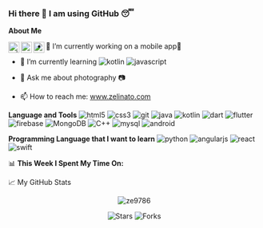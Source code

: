 ### Hi there 👋 I am using GitHub 😴

**About Me**

<a href="https://twitter.com/zelm0">
  <img align="left" alt="Z | Twitter" width="22px" src="https://cdn.jsdelivr.net/npm/simple-icons@v3/icons/twitter.svg" />
</a>
<a href="https://www.linkedin.com/in/zelinato">
  <img align="left" alt="Zelina's LinkdeIN" width="22px" src="https://cdn.jsdelivr.net/npm/simple-icons@v3/icons/linkedin.svg" />
</a>
<a href="https://www.instagram.com/z3stagram/">
  <img align="left" alt="Zelina's Instagram" width="22px" src="https://cdn.jsdelivr.net/npm/simple-icons@v3/icons/instagram.svg" /></a>



- 🔭 I’m currently working on a mobile app📱
- 🌱 I’m currently learning <img alt="kotlin" src="https://img.shields.io/badge/-Kotlin-0095D5?style=flat-square&logo=kotlin&logoColor=white" /> <img alt="javascript" src="https://img.shields.io/badge/-JavaScript-F7DF1E?style=flat-square&logo=JavaScript&logoColor=white" />

- 💬 Ask me about photography 📷
- 📫 How to reach me: www.zelinato.com


**Language and Tools**
<img alt="html5" src="https://img.shields.io/badge/-HTML5-E34F26?style=flat-square&logo=html5&logoColor=white" />
<img alt="css3" src="https://img.shields.io/badge/-CSS3-1572B6?style=flat-square&logo=css3&logoColor=white" />
<img alt="git" src="https://img.shields.io/badge/-Git-F05032?style=flat-square&logo=git&logoColor=white" />
<img alt="java" src="https://img.shields.io/badge/-Java-007396?style=flat-square&logo=java&logoColor=white" />
<img alt="kotlin" src="https://img.shields.io/badge/-Kotlin-0095D5?style=flat-square&logo=kotlin&logoColor=white" />
<img alt="dart" src="https://img.shields.io/badge/-Dart-0175C2?style=flat-square&logo=dart&logoColor=white" />
<img alt="flutter" src="https://img.shields.io/badge/-Flutter-0095D5?style=flat-square&logo=flutter&logoColor=white" />
<img alt="firebase" src="https://img.shields.io/badge/-Firebase-FFCA28?style=flat-square&logo=firebase&logoColor=white" />
<img alt="MongoDB" src="https://img.shields.io/badge/-MongoDB-13aa52?style=flat-square&logo=mongodb&logoColor=white" />
<img alt="C++" src="https://img.shields.io/badge/-C++-00599C?style=flat-square&logo=C++&logoColor=white" />
<img alt="mysql" src="https://img.shields.io/badge/-MySQL-4479A1?style=flat-square&logo=mysql&logoColor=white" />
<img alt="android" src="https://img.shields.io/badge/-Android-3DDC84?style=flat-square&logo=android&logoColor=white" />

  
**Programming Language that I want to learn**
<img alt="python" src="https://img.shields.io/badge/-Python-3776AB?style=flat-square&logo=python&logoColor=white" />
<img alt="angularjs" src="https://img.shields.io/badge/-AngularJs-E23237?style=flat-square&logo=angularjs&logoColor=white" />
<img alt="react" src="https://img.shields.io/badge/-React-61DAFB?style=flat-square&logo=react&logoColor=white" />
<img alt="swift" src="https://img.shields.io/badge/-Swift-FA7343?style=flat-square&logo=swift&logoColor=white" />


📊 **This Week I Spent My Time On:**


📈 My GitHub Stats

<p align="center"> <img src="https://github-readme-stats.vercel.app/api?username=ze9786&show_icons=true&theme=gotham" alt="ze9786" />
  <p align="center"><img alt="Stars" src="https://img.shields.io/github/stars/ze9786/ze9786?style=flat-square&labelColor=343b41"/> <img alt="Forks" src="https://img.shields.io/github/forks/ze9786/ze9786?style=flat-square&labelColor=343b41"/></p>

